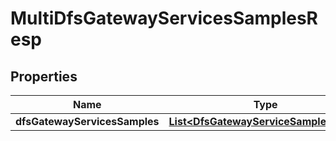 # MultiDfsGatewayServicesSamplesResp

## Properties
Name | Type | Description | Notes
------------ | ------------- | ------------- | -------------
**dfsGatewayServicesSamples** | [**List&lt;DfsGatewayServiceSamplesElem&gt;**](DfsGatewayServiceSamplesElem.md) |  |  [optional]
